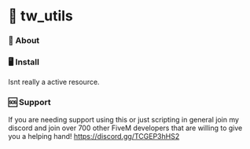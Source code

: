 # 📝 tw_utils

### 🧠 About


### 🖥️ Install
Isnt really a active resource.

### 🆘 Support
If you are needing support using this or just scripting in general join my discord and join over 700 other FiveM developers that are willing to give you a helping hand! https://discord.gg/TCGEP3hHS2

